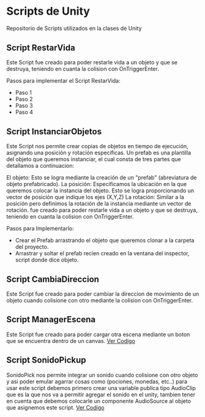 # Scripts de Unity
Repositorio de Scripts utilizados en la clases de Unity

<p align="center" style="margin-top: 30px;">

</p>

## Script RestarVida 

Este Script fue creado para poder restarle vida a un objeto y que se destruya, teniendo en cuanta la colision con OnTriggerEnter. 

Pasos para implementar el Script RestarVida:
- Paso 1
- Paso 2
- Paso 3
- Paso 4

## Script InstanciarObjetos

Este Script nos permite crear copias de objetos en tiempo de ejecución, asignando una posición y rotación específicas. Un prefab es una plantilla del objeto que queremos instanciar, el cual consta de tres partes que detallamos a continuacion:

El objeto: Esto se logra mediante la creación de un "prefab" (abreviatura de objeto prefabricado).
La posición: Especificamos la ubicación en la que queremos colocar la instancia del objeto. Esto se logra proporcionando un vector de posición que indique los ejes (X,Y,Z)
La rotación: Similar a la posición pero definimos la rotación de la instancia mediante un vector de rotación. fue creado para poder restarle vida a un objeto y que se destruya, teniendo en cuanta la colision con OnTriggerEnter. 

Pasos para Implementarlo:

- Crear el Prefab arrastrando el objeto que queremos clonar a la carpeta del proyecto.
- Arrastrar y soltar el prefab recien creado en la ventana del inspector, script donde dice objeto.


 


## Script CambiaDireccion 

Este Script fue creado para poder cambiar la direccion de movimiento de un objeto cuando colisione con otro mediante la colision con OnTriggerEnter. 

## Script ManagerEscena  

Este Script fue creado para poder cargar otra escena mediante un boton que se encuentra dentro de un canvas. [Ver Codigo](ManagerEscenas.cs) 

## Script SonidoPickup

SonidoPick nos permite integrar un sonido cuando colisione con otro objeto y asi poder emular agarrar cosas como (pociones, monedas, etc..) para usar este script debemos primero crear una variable publica tipo AudioClip que es la que nos va a permitir agregar el sonido en el unity, tambien tener en cuenta que debemos colocarle un componente AudioSource al objeto que asignemos este script. [Ver Codigo](SonidoPickup.cs) 

